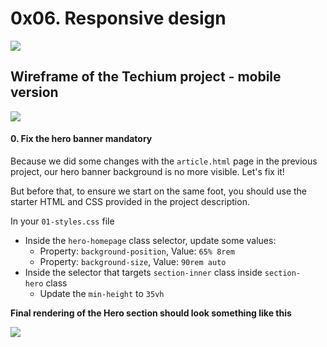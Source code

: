 0x06. Responsive design
=======================

![](https://holbertonintranet.s3.amazonaws.com/uploads/medias/2019/12/4fe027a0c298339cb4cb.jpg?X-Amz-Algorithm=AWS4-HMAC-SHA256&X-Amz-Credential=AKIARDDGGGOUZGDONYM4%2F20200302%2Fus-east-1%2Fs3%2Faws4_request&X-Amz-Date=20200302T171945Z&X-Amz-Expires=86400&X-Amz-SignedHeaders=host&X-Amz-Signature=b9910e104055018cc3b4520dd596ad362473b67c6ddfb4f560586d39c248d758)



Wireframe of the Techium project - mobile version
-------------------------------------------------

![](https://holbertonintranet.s3.amazonaws.com/uploads/medias/2019/11/74a1b9418c04771b2f72.png?X-Amz-Algorithm=AWS4-HMAC-SHA256&X-Amz-Credential=AKIARDDGGGOUZGDONYM4%2F20200302%2Fus-east-1%2Fs3%2Faws4_request&X-Amz-Date=20200302T171945Z&X-Amz-Expires=86400&X-Amz-SignedHeaders=host&X-Amz-Signature=2771010748bf70aabc39e5099faad37c9e2691b30cf06db008aa47db86a5afde)


#### 0\. Fix the hero banner mandatory

Because we did some changes with the `article.html` page in the previous project, our hero banner background is no more visible. Let's fix it!

But before that, to ensure we start on the same foot, you should use the starter HTML and CSS provided in the project description.

In your `01-styles.css` file

-   Inside the `hero-homepage` class selector, update some values:
    -   Property: `background-position`, Value: `65% 8rem`
    -   Property: `background-size`, Value: `90rem auto`
-   Inside the selector that targets `section-inner` class inside `section-hero` class
    -   Update the `min-height` to `35vh`

**Final rendering of the Hero section should look something like this**

![](https://holbertonintranet.s3.amazonaws.com/uploads/medias/2020/2/f464d8346c36134ec4ae.png?X-Amz-Algorithm=AWS4-HMAC-SHA256&X-Amz-Credential=AKIARDDGGGOUZGDONYM4%2F20200302%2Fus-east-1%2Fs3%2Faws4_request&X-Amz-Date=20200302T171945Z&X-Amz-Expires=86400&X-Amz-SignedHeaders=host&X-Amz-Signature=6f85770b4dddaaf7da2ed165e9f07cc5ff72fa1b4150b7efe1e420fd7a2d7b10)
